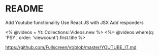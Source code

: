 # README
Add Youtube functionality
Use React.JS with JSX
Add responders

<% @videos = Yt::Collections::Videos.new %>
<%= @videos.where(q: 'PSY', order: 'viewcount').first.title %>

https://github.com/Fullscreen/yt/blob/master/YOUTUBE_IT.md
